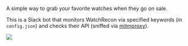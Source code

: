 A simple way to grab your favorite watches when they go on sale.

This is a Slack bot that monitors WatchRecon via specified keywords (in `config.json`) and checks their API (sniffed via [mitmproxy](https://mitmproxy.org/)).

![](http://i.imgur.com/2erDtpZ.png)
